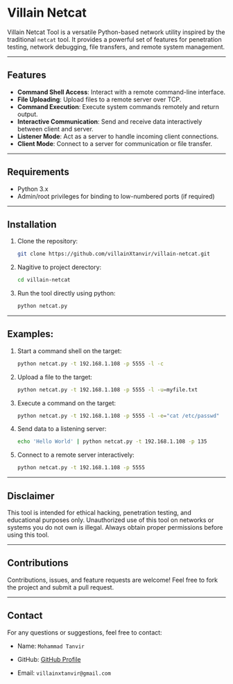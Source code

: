 # Villain Netcat

Villain Netcat Tool is a versatile Python-based network utility inspired by the traditional `netcat` tool. It provides a powerful set of features for penetration testing, network debugging, file transfers, and remote system management.

---

## Features

- **Command Shell Access**: Interact with a remote command-line interface.
- **File Uploading**: Upload files to a remote server over TCP.
- **Command Execution**: Execute system commands remotely and return output.
- **Interactive Communication**: Send and receive data interactively between client and server.
- **Listener Mode**: Act as a server to handle incoming client connections.
- **Client Mode**: Connect to a server for communication or file transfer.

---

## Requirements

- Python 3.x
- Admin/root privileges for binding to low-numbered ports (if required)

---

## Installation

1. Clone the repository:
   ```bash
   git clone https://github.com/villainXtanvir/villain-netcat.git

1. Nagitive to project derectory:
   ```bash
   cd villain-netcat

2. Run the tool directly using python:
   ```bash
   python netcat.py
---

## Examples:

1. Start a command shell on the target:
   ```bash
   python netcat.py -t 192.168.1.108 -p 5555 -l -c
   
2. Upload a file to the target:
   ```bash
   python netcat.py -t 192.168.1.108 -p 5555 -l -u=myfile.txt

3. Execute a command on the target:
   ```bash
   python netcat.py -t 192.168.1.108 -p 5555 -l -e="cat /etc/passwd"

4. Send data to a listening server:
   ```bash
   echo 'Hello World' | python netcat.py -t 192.168.1.108 -p 135

5. Connect to a remote server interactively:
   ```bash
   python netcat.py -t 192.168.1.108 -p 5555

---

## Disclaimer

This tool is intended for ethical hacking, penetration testing, and educational purposes only. Unauthorized use of this tool on networks or systems you do not own is illegal. Always obtain proper permissions before using this tool.

---

## Contributions

Contributions, issues, and feature requests are welcome! Feel free to fork the project and submit a pull request. 

---


## Contact

For any questions or suggestions, feel free to contact:

- Name: `Mohammad Tanvir`

- GitHub: [GitHub Profile](https://github.com/villainXtanvir/)

- Email: `villainxtanvir@gmail.com`
